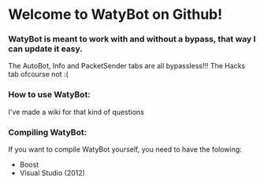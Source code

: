 # Welcome to WatyBot on Github!

### WatyBot is meant to work with and without a bypass, that way I can update it easy.
The AutoBot, Info and PacketSender tabs are all bypassless!!!
The Hacks tab ofcourse not :(

### How to use WatyBot:
I've made a wiki for that kind of questions

### Compiling WatyBot:
If you want to compile WatyBot yourself, you need to have the folowing:
* Boost
* Visual Studio (2012)
